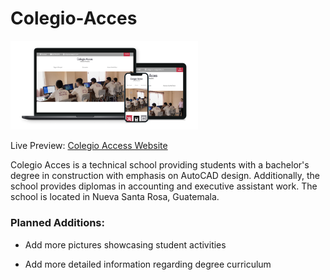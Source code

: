 # Colegio-Acces
<img src="./img/colegioDevices.png" width="300">

Live Preview: [Colegio Access Website](https://www.colegioacces.com/)

Colegio Acces is a technical school providing students with a bachelor's degree in construction with emphasis on AutoCAD design. Additionally, the school provides diplomas in accounting and executive assistant work. The school is located in Nueva Santa Rosa, Guatemala.

### Planned Additions:

  * Add more pictures showcasing student activities

  * Add more detailed information regarding degree curriculum
